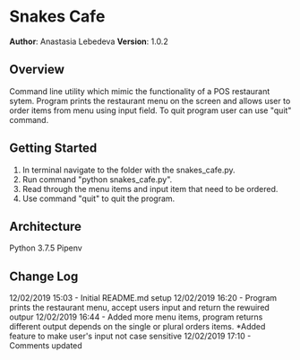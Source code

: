 # Snakes Cafe

**Author**: Anastasia Lebedeva
**Version**: 1.0.2

## Overview
Command line utility which mimic the functionality of a POS restaurant sytem. Program prints the restaurant menu on the screen and allows user to order items from menu using input field. To quit program user can use "quit" command.

## Getting Started
1. In terminal navigate to the folder with the snakes_cafe.py.
2. Run command "python snakes_cafe.py".
3. Read through the menu items and input item that need to be ordered.
4. Use command "quit" to quit the program.


## Architecture
Python 3.7.5
Pipenv


## Change Log

12/02/2019 15:03 - Initial README.md setup
12/02/2019 16:20 - Program prints the restaurant menu, accept users input and return the rewuired outpur
12/02/2019 16:44 - Added more menu items, program returns different output depends on the single or plural orders items. *Added feature to make user's input not case sensitive
12/02/2019 17:10 - Comments updated